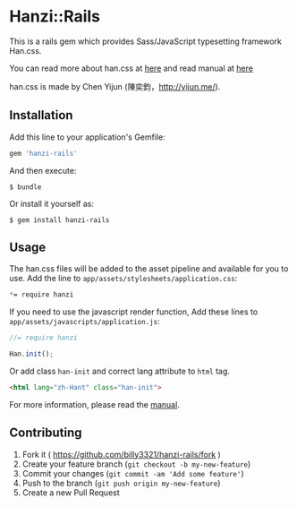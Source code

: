 # Hanzi::Rails

This is a rails gem which provides Sass/JavaScript typesetting framework Han.css.

You can read more about han.css at [here](https://github.com/ethantw/Han/) and read manual at [here](https://css.hanzi.co/manual/)

han.css is made by Chen Yijun (陳奕鈞，http://yijun.me/).

## Installation

Add this line to your application's Gemfile:

```ruby
gem 'hanzi-rails'
```

And then execute:

    $ bundle

Or install it yourself as:

    $ gem install hanzi-rails

## Usage

The han.css files will be added to the asset pipeline and available for you to use. Add the line to `app/assets/stylesheets/application.css`:

```css
*= require hanzi
```

If you need to use the javascript render function, Add these lines to `app/assets/javascripts/application.js`:

```js
//= require hanzi

Han.init();
```

Or add class `han-init` and correct lang attribute to `html` tag.

```html
<html lang="zh-Hant" class="han-init">
```

For more information, please read the [manual](https://css.hanzi.co/manual/js-api#rendering).

## Contributing

1. Fork it ( https://github.com/billy3321/hanzi-rails/fork )
2. Create your feature branch (`git checkout -b my-new-feature`)
3. Commit your changes (`git commit -am 'Add some feature'`)
4. Push to the branch (`git push origin my-new-feature`)
5. Create a new Pull Request
